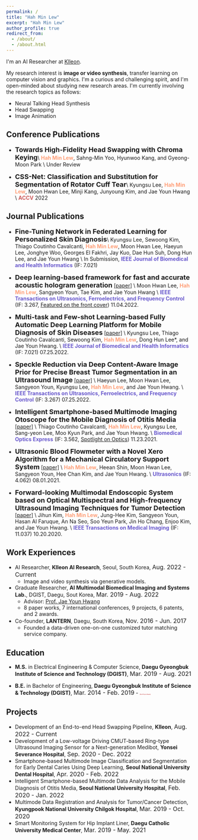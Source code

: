 ```yaml
---
permalink: /
title: "Hah Min Lew"
excerpt: "Hah Min Lew"
author_profile: true
redirect_from:
  - /about/
  - /about.html
---
```

I'm an AI Researcher at [Klleon](https://klleon.io/).

My research interest is **image or video synthesis**, transfer learning on computer vision and graphics. I'm a curious and challenging spirit, and I'm open-minded about studying new research areas. I'm currently involving the research topics as follows:
 - Neural Talking Head Synthesis
 - Head Swapping
 - Image Animation

## Conference Publications
- **<font size="4">Towards High-Fidelity Head Swapping with Chroma Keying</font>**\\
<span style="color:lightsalmon">**Hah Min Lew**</span>, Sahng-Min Yoo, Hyunwoo Kang, and Gyeong-Moon Park \\
Under Review

- **<font size="4">CSS-Net: Classification and Substitution for Segmentation of Rotator Cuff Tear</font>**\\
Kyungsu Lee, <span style="color:lightsalmon">**Hah Min Lew**</span>, Moon Hwan Lee, Minji Kang, Junyoung Kim, and Jae Youn Hwang \\
<span style="color:indianred">**ACCV**</span> 2022


## Journal Publications
- **<font size="4">Fine-Tuning Network in Federated Learning for Personalized Skin Diagnosis</font>**\\
Kyungsu Lee, Sewoong Kim, Thiago Coutinho Cavalcanti, <span style="color:lightsalmon">**Hah Min Lew**</span>, Moon Hwan Lee, Haeyun Lee, Jonghye Woo, Georges El Fakhri, Jay Kuo, Dae Hun Suh, Dong Hun Lee, and Jae Youn Hwang \\
In Submission, <span style="color:slateblue">**IEEE Journal of Biomedical and Health Informatics**</span> (IF: 7.021) 

- **<font size="4">Deep learning-based framework for fast and accurate acoustic hologram generation</font>**
[[paper]](https://ieeexplore.ieee.org/document/9939026) \\
Moon Hwan Lee, <span style="color:lightsalmon">**Hah Min Lew**</span>, Sangyeon Youn, Tae Kim, and Jae Youn Hwang \\
<span style="color:slateblue">**IEEE Transactions on Ultrasonics, Ferroelectrics, and Frequency Control**</span> (IF: 3.267, [Featured on the front cover](https://ieeexplore.ieee.org/stamp/stamp.jsp?tp=&arnumber=9963909)) 11.04.2022.

- **<font size="4">Multi-task and Few-shot Learning-based Fully Automatic Deep Learning Platform for Mobile Diagnosis of Skin Diseases</font>**
[[paper]](https://ieeexplore.ieee.org/document/9839383) \\
Kyungsu Lee, Thiago Coutinho Cavalcanti, Sewoong Kim, <span style="color:lightsalmon">**Hah Min Lew**</span>, Dong Hun Lee\*, and Jae Youn Hwang. \\
<span style="color:slateblue">**IEEE Journal of Biomedical and Health Informatics**</span> (IF: 7.021) 07.25.2022.

- **<font size="4">Speckle Reduction via Deep Content-Aware Image Prior for Precise Breast Tumor Segmentation in an Ultrasound Image</font>**
[[paper]](https://ieeexplore.ieee.org/document/9839469) \\
Haeyun Lee, Moon Hwan Lee, Sangyeon Youn, Kyungsu Lee, <span style="color:lightsalmon">**Hah Min Lew**</span>, and Jae Youn Hwang. \\
<span style="color:slateblue">**IEEE Transactions on Ultrasonics, Ferroelectrics, and Frequency Control**</span> (IF: 3.267) 07.25.2022.

- **<font size="4">Intelligent Smartphone-based Multimode Imaging Otoscope for the Mobile Diagnosis of Otitis Media</font>**
[[paper]](https://opg.optica.org/boe/fulltext.cfm?uri=boe-12-12-7765&id=465384) \\
Thiago Coutinho Cavalcanti, <span style="color:lightsalmon">**Hah Min Lew**</span>, Kyungsu Lee, Sang-yeon Lee, Moo Kyun Park, and Jae Youn Hwang. \\
<span style="color:slateblue">**Biomedical Optics Express**</span> (IF: 3.562, [Spotlight on Optics](https://opg.optica.org/spotlight/summary.cfm?id=465384)) 11.23.2021.

- **<font size="4">Ultrasonic Blood Flowmeter with a Novel Xero Algorithm for a Mechanical Circulatory Support System</font>**
[[paper]](https://www.sciencedirect.com/science/article/abs/pii/S0041624X21000913) \\
<span style="color:lightsalmon">**Hah Min Lew**</span>, Heean Shin, Moon Hwan Lee, Sangyeon Youn, Hee Chan Kim, and Jae Youn Hwang. \\
<span style="color:slateblue">**Ultrasonics**</span> (IF: 4.062) 08.01.2021.

- **<font size="4">Forward-looking Multimodal Endoscopic System based on Optical Multispectral and High-frequency Ultrasound Imaging Techniques for Tumor Detection</font>**
[[paper]](https://ieeexplore.ieee.org/document/9233369) \\
Jihun Kim, <span style="color:lightsalmon">**Hah Min Lew**</span>, Jung-Hee Kim, Sangyeon Youn, Hasan Al Faruque, An Na Seo, Soo Yeun Park, Jin Ho Chang, Enjoo Kim, and Jae Youn Hwang. \\
<span style="color:slateblue">**IEEE Transactions on Medical Imaging**</span> (IF: 11.037) 10.20.2020.


## Work Experiences
- AI Researcher, **Klleon AI Research**, Seoul, South Korea, <font size="3">Aug. 2022 - Current</font>
  - Image and video synthesis via generative models.
- Graduate Researcher, **AI Multimodal Biomedical Imaging and Systems Lab.**, DGIST, Daegu, Sout Korea, <font size="3">Mar. 2019 - Aug. 2022</font>
  - Advisor: [Prof. Jae Youn Hwang](https://scholar.google.com/citations?user=dzf8VB0AAAAJ&hl)
  - 8 paper works, 7 international conferences, 9 projects, 6 patents, and 2 awards.
- Co-founder, **LANTERN**, Daegu, South Korea, <font size="3">Nov. 2016 - Jun. 2017</font>
  - Founded a data-driven one-on-one customized tutor matching service company.


## Education
- **M.S.** in Electrical Engineering & Computer Science, **Daegu Gyeongbuk Institute of Science and Technology (DGIST)**, <font size="3">Mar. 2019 - Aug. 2021</font> 

- **B.E.** in Bachelor of Engineering, **Daegu Gyeongbuk Institute of Science & Technology (DGIST)**, <font size="3">Mar. 2014 - Feb. 2019</font> - <span style="color:indianred;font-size:3;">(**Best Project Award**)</span>


## Projects
- Development of an End-to-end Head Swapping Pipeline, **Klleon**, <font size="3">Aug. 2022 - Current</font>
- Development of a Low-voltage Driving CMUT-based Ring-type Ultrasound Imaging Sensor for a Next-generation Medibot, **Yonsei Severance Hospital**, <font size="3">Sep. 2020 - Dec. 2022</font>
- Smartphone-based Multimode Image Classification and Segmentation for Early Dental Caries Using Deep Learning, **Seoul National University Dental Hospital**, <font size="3">Apr. 2020 - Feb. 2022</font>
- Intelligent Smartphone-based Multimode Data Analysis for the Mobile Diagnosis of Otitis Media, **Seoul National University Hospital**, <font size="3">Feb. 2020 - Jan. 2022</font>
- Multimode Data Registration and Analysis for Tumor/Cancer Detection, **Kyungpook National University Chilgok Hospital**, <font size="3">Mar. 2019 - Oct. 2020</font>
- Smart Monitoring System for Hip Implant Liner, **Daegu Catholic University Medical Center**, <font size="3">Mar. 2019 - May. 2021</font>

<!-- ## Acamdeic Services
- Conference Reviewer
    -  -->
